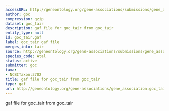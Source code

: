 ```yaml
---
accessURL: http://geneontology.org/gene-associations/submissions/gene_association.goc_tair.gz
author: goc
compression: gzip
dataset: goc_tair
description: gaf file for goc_tair from goc_tair
entity_type: null
id: goc_tair.gaf
label: goc_tair gaf file
merges_into: tair
source: http://geneontology.org/gene-associations/submissions/gene_association.goc_tair.gz
species_code: Atal
status: active
submitter: goc
taxa:
- NCBITaxon:3702
title: gaf file for goc_tair from goc_tair
type: gaf
url: http://geneontology.org/gene-associations/gene_association.goc_tair.gz
---
```


gaf file for goc_tair from goc_tair